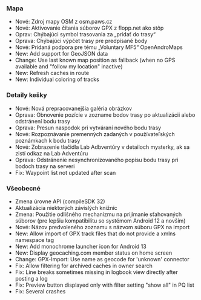 ### Mapa
- Nové: Zdroj mapy OSM z osm.paws.cz
- Nové: Aktivovanie čítania súborov GPX z flopp.net ako stôp
- Oprav: Chýbajúci symbol trasovania za „pridať do trasy“
- Oprava: Chýbajúci výpčet trasy pre predpísané body
- Nové: Pridaná podpora pre tému „Voluntary MF5“ OpenAndroMaps
- New: Add support for GeoJSON data
- Change: Use last known map position as fallback (when no GPS available and "follow my location" inactive)
- New: Refresh caches in route
- New: Individual coloring of tracks

### Detaily kešky
- Nové: Nová prepracovanejšia galéria obrázkov
- Oprava: Obnovenie pozície v zozname bodov trasy po aktualizácii alebo odstránení bodu trasy
- Oprava: Presun naspodok pri vytváraní nového bodu trasy
- Nové: Rozpoznávanie premenných zadaných v používateľských poznámkach k bodu trasy
- Nové: Zobrazenie tlačidla Lab Adbventúry v detailoch mysterky, ak sa zistí odkaz na Lab Adventúru
- Oprava: Odstránenie nesynchronizovaného popisu bodu trasy pri bodoch trasy na serveri
- Fix: Waypoint list not updated after scan

### Všeobecné
- Zmena úrovne API (compileSDK 32)
- Aktualizácia niektorých závislých knižníc
- Zmena: Použitie odlišného mechanizmu na prijímanie sťahovaných súborov (pre lepšiu kompatibilitu so systémom Android 12 a novším)
- Nové: Názov predvoleného zoznamu s názvom súboru GPX na import
- New: Allow import of GPX track files that do not provide a xmlns namespace tag
- New: Add monochrome launcher icon for Android 13
- New: Display geocaching.com member status on home screen
- Change: GPX-Import: Use name as geocode for 'unknown' connector
- Fix: Allow filtering for archived caches in owner search
- Fix: Line breaks sometimes missing in logbook view directly after posting a log
- Fix: Preview button displayed only with filter setting "show all" in PQ list
- Fix: Several crashes
